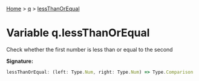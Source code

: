 [Home](../../../index.md) &gt; [q](../../q.md) &gt; [lessThanOrEqual](./lessthanorequal.md)

# Variable q.lessThanOrEqual

Check whether the first number is less than or equal to the second

<b>Signature:</b>

```typescript
lessThanOrEqual: (left: Type.Num, right: Type.Num) => Type.Comparison
```
